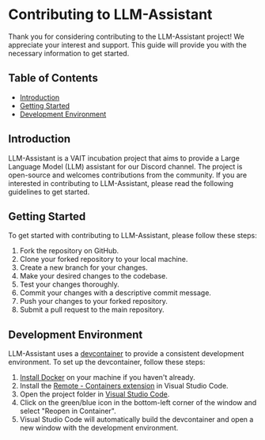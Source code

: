 # Contributing to LLM-Assistant

Thank you for considering contributing to the LLM-Assistant project! We appreciate your interest and support. This guide will provide you with the necessary information to get started.

## Table of Contents
- [Introduction](#introduction)
- [Getting Started](#getting-started)
- [Development Environment](#development-environment)

## Introduction

LLM-Assistant is a VAIT incubation project that aims to provide a Large Language Model (LLM) assistant for our Discord channel. The project is open-source and welcomes contributions from the community. If you are interested in contributing to LLM-Assistant, please read the following guidelines to get started.

## Getting Started

To get started with contributing to LLM-Assistant, please follow these steps:

1. Fork the repository on GitHub.
2. Clone your forked repository to your local machine.
3. Create a new branch for your changes.
4. Make your desired changes to the codebase.
5. Test your changes thoroughly.
6. Commit your changes with a descriptive commit message.
7. Push your changes to your forked repository.
8. Submit a pull request to the main repository.

## Development Environment

LLM-Assistant uses a [devcontainer](https://containers.dev/) to provide a consistent development environment. To set up the devcontainer, follow these steps:

1. [Install Docker](https://docs.docker.com/engine/install/) on your machine if you haven't already.
2. Install the [Remote - Containers extension](https://marketplace.visualstudio.com/items?itemName=ms-vscode-remote.remote-containers) in Visual Studio Code.
3. Open the project folder in [Visual Studio Code](https://code.visualstudio.com/Download).
4. Click on the green/blue icon in the bottom-left corner of the window and select "Reopen in Container".
5. Visual Studio Code will automatically build the devcontainer and open a new window with the development environment.
